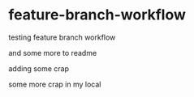 # feature-branch-workflow
testing feature branch workflow

and some more to readme

adding some crap

some more crap in my local
